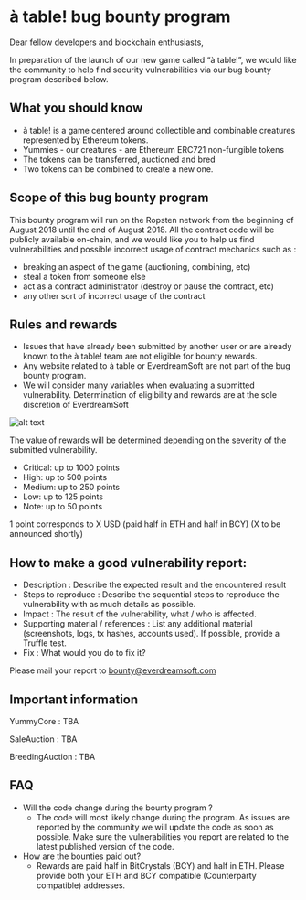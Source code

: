 # à table! bug bounty program

Dear fellow developers and blockchain enthusiasts,

In preparation of the launch of our new game called “à table!”, we would like the community to help find security vulnerabilities via our bug bounty program described below.

## What you should know
* à table! is a game centered around collectible and combinable creatures represented by Ethereum tokens.
* Yummies - our  creatures - are Ethereum ERC721 non-fungible tokens
* The tokens can be transferred, auctioned and bred
* Two tokens can be combined to create a new one.

## Scope of this bug bounty program
This bounty program will run on the Ropsten network from the beginning of August 2018 until the end of August 2018.
All the contract code will be publicly available on-chain, and we would like you to help us find vulnerabilities and possible incorrect usage of contract mechanics such as :
* breaking an aspect of the game (auctioning, combining, etc)
* steal a token from someone else
* act as a contract administrator (destroy or pause the contract, etc)
* any other sort of incorrect usage of the contract

## Rules and rewards
* Issues that have already been submitted by another user or are already known to the à table! team are not eligible for bounty rewards.
* Any website related to à table or EverdreamSoft are not part of the bug bounty program.
* We will consider many variables when evaluating a submitted vulnerability. Determination of eligibility and rewards are at the sole discretion of EverdreamSoft

![alt text](https://i.imgur.com/SUCHcsA.png "Bug severity matrice")

The value of rewards will be determined depending on the severity of the submitted vulnerability.
* Critical: up to 1000 points
* High: up to 500 points
* Medium: up to 250 points
* Low: up to 125 points
* Note: up to 50 points

1 point corresponds to X USD (paid half in ETH and half in BCY) (X to be announced shortly)

## How to make a good vulnerability report:
* Description : Describe the expected result and the encountered result
* Steps to reproduce : Describe the sequential steps to reproduce the vulnerability with as much details as possible.
* Impact : The result of the vulnerability, what / who is affected.
* Supporting material / references : List any additional material (screenshots, logs, tx hashes, accounts used). If possible, provide a Truffle test.
* Fix : What would you do to fix it?

Please mail your report to bounty@everdreamsoft.com

## Important information
YummyCore : TBA

SaleAuction : TBA

BreedingAuction : TBA

## FAQ
* Will the code change during the bounty program ?
  * The code will most likely change during the program. As issues are reported by the community we will update the code as soon as possible. Make sure the vulnerabilities you report are related to the latest published version of the code.
* How are the bounties paid out?
  * Rewards are paid half in BitCrystals (BCY) and half in ETH. Please provide both your ETH and BCY compatible (Counterparty compatible) addresses.
